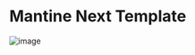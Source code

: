 # Mantine Next Template

![image](https://github.com/Azzyew/netflix-mantine-mock/assets/37801437/7681c64b-8080-465d-a113-45d85225709c)
